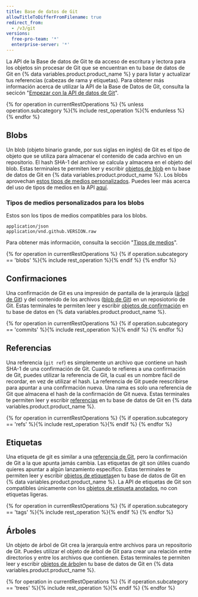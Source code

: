 ```yaml
---
title: Base de datos de Git
allowTitleToDifferFromFilename: true
redirect_from:
  - /v3/git
versions:
  free-pro-team: '*'
  enterprise-server: '*'
---
```


La API de la Base de datos de Git te da acceso de escritura y lectora para los objetos sin procesar de Git que se encuentran en tu base de datos de Git en {% data variables.product.product_name %} y para listar y actualizar tus referencias (cabezas de rama y etiquetas). Para obtener más información acerca de utilizar la API de la Base de Datos de Git, consulta la secicón "[Empezar con la API de datos de Git](/rest/guides/getting-started-with-the-git-database-api)".

{% for operation in currentRestOperations %}
  {% unless operation.subcategory %}{% include rest_operation %}{% endunless %}
{% endfor %}

## Blobs

Un blob (objeto binario grande, por sus siglas en inglés) de Git es el tipo de objeto que se utiliza para almacenar el contenido de cada archivo en un repositorio. El hash SHA-1 del archivo se calcula y almacena en el objeto del blob. Estas terminales te permiten leer y escribir [objetos de blob](https://git-scm.com/book/en/v1/Git-Internals-Git-Objects) en tu base de datos de Git en {% data variables.product.product_name %}. Los blobs aprovechan [estos tipos de medios personalizados](#custom-media-types). Puedes leer más acerca del uso de tipos de medios en la API [aquí](/rest/overview/media-types).

### Tipos de medios personalizados para los blobs

Estos son los tipos de medios compatibles para los blobs.

    application/json
    application/vnd.github.VERSION.raw

Para obtener más información, consulta la sección "[Tipos de medios](/rest/overview/media-types)".

{% for operation in currentRestOperations %}
  {% if operation.subcategory == 'blobs' %}{% include rest_operation %}{% endif %}
{% endfor %}

## Confirmaciones

Una confirmación de Git es una impresión de pantalla de la jerarquía ([árbol de Git](/v3/git/trees)) y del contenido de los archivos ([blob de Git](/v3/git/blobs)) en un reposiotorio de Git. Estas terminales te permiten leer y escribir [objetos de confirmación](https://git-scm.com/book/en/v1/Git-Internals-Git-Objects#Commit-Objects) en tu base de datos en {% data variables.product.product_name %}.

{% for operation in currentRestOperations %}
  {% if operation.subcategory == 'commits' %}{% include rest_operation %}{% endif %}
{% endfor %}

## Referencias

Una referencia (`git ref`) es simplemente un archivo que contiene un hash SHA-1 de una confirmación de Git. Cuando te refieres a una confirmación de Git, puedes utilizar la referencia de Git, la cual es un nombre fácil de recordar, en vez de utilizar el hash. La referencia de Git puede reescribirse para apuntar a una confirmación nueva. Una rama es solo una referencia de Git que almacena el hash de la confirmación de Git nueva. Estas terminales te permiten leer y escribir [referencias](https://git-scm.com/book/en/v1/Git-Internals-Git-References) en tu base de datos de Git en {% data variables.product.product_name %}.

{% for operation in currentRestOperations %}
  {% if operation.subcategory == 'refs' %}{% include rest_operation %}{% endif %}
{% endfor %}

## Etiquetas

Una etiqueta de git es similar a una [referencia de Git](/v3/git/refs), pero la confirmación de Git a la que apunta jamás cambia. Las etiquetas de git son útiles cuando quieres apuntar a algún lanzamiento específico. Estas terminales te permiten leer y escribir [objetos de etiquetas](https://git-scm.com/book/en/v1/Git-Internals-Git-References#Tags)en tu base de datos de Git en {% data variables.product.product_name %}. La API de etiquetas de Git son compatibles únicamente con los [objetos de etiqueta anotados](https://git-scm.com/book/en/v1/Git-Internals-Git-References#Tags), no con etiquetas ligeras.

{% for operation in currentRestOperations %}
  {% if operation.subcategory == 'tags' %}{% include rest_operation %}{% endif %}
{% endfor %}

## Árboles

Un objeto de árbol de Git crea la jerarquía entre archivos para un repositorio de Git. Puedes utilizar el objeto de árbol de Git para crear una relación entre directorios y entre los archivos que contienen. Estas terminales te permiten leer y escribir [objetos de árbol](https://git-scm.com/book/en/v1/Git-Internals-Git-Objects#Tree-Objects)en tu base de datos de Git en {% data variables.product.product_name %}.

{% for operation in currentRestOperations %}
  {% if operation.subcategory == 'trees' %}{% include rest_operation %}{% endif %}
{% endfor %}
